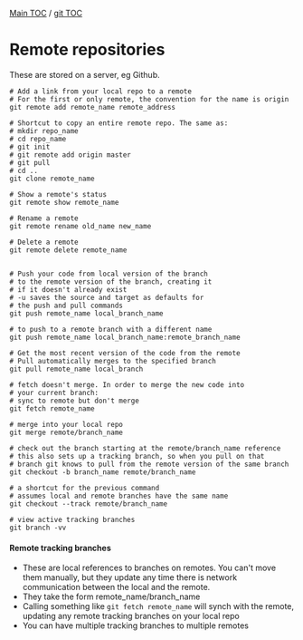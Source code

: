 [Main TOC](../README.md) / [git TOC](./git-TOC.md)

# Remote repositories

These are stored on a server, eg Github.

```
# Add a link from your local repo to a remote
# For the first or only remote, the convention for the name is origin
git remote add remote_name remote_address

# Shortcut to copy an entire remote repo. The same as:
# mkdir repo_name
# cd repo_name
# git init
# git remote add origin master
# git pull
# cd ..
git clone remote_name

# Show a remote's status
git remote show remote_name

# Rename a remote
git remote rename old_name new_name

# Delete a remote
git remote delete remote_name


# Push your code from local version of the branch 
# to the remote version of the branch, creating it
# if it doesn't already exist
# -u saves the source and target as defaults for
# the push and pull commands
git push remote_name local_branch_name 

# to push to a remote branch with a different name
git push remote_name local_branch_name:remote_branch_name

# Get the most recent version of the code from the remote
# Pull automatically merges to the specified branch
git pull remote_name local_branch

# fetch doesn't merge. In order to merge the new code into
# your current branch:
# sync to remote but don't merge
git fetch remote_name

# merge into your local repo
git merge remote/branch_name

# check out the branch starting at the remote/branch_name reference
# this also sets up a tracking branch, so when you pull on that
# branch git knows to pull from the remote version of the same branch
git checkout -b branch_name remote/branch_name

# a shortcut for the previous command
# assumes local and remote branches have the same name
git checkout --track remote/branch_name

# view active tracking branches
git branch -vv
```

#### Remote tracking branches

- These are local references to branches on remotes. You can't move them manually, but they update any time there is network communication between the local and the remote.
- They take the form remote_name/branch_name
- Calling something like `git fetch remote_name` will synch with the remote, updating any remote tracking branches on your local repo
- You can have multiple tracking branches to multiple remotes